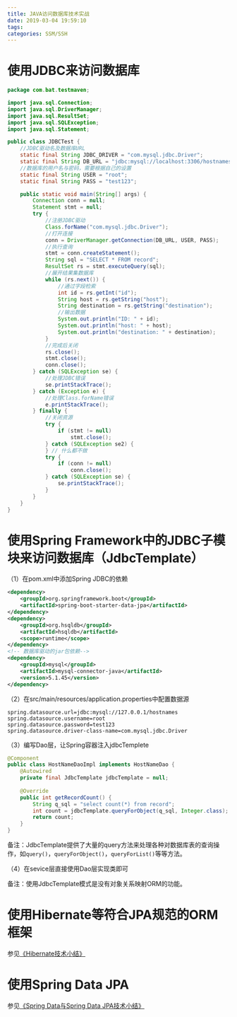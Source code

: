 ```yaml
---
title: JAVA访问数据库技术实战
date: 2019-03-04 19:59:10
tags:
categories: SSM/SSH
---
```


# 使用JDBC来访问数据库

```java
package com.bat.testmaven;

import java.sql.Connection;
import java.sql.DriverManager;
import java.sql.ResultSet;
import java.sql.SQLException;
import java.sql.Statement;

public class JDBCTest {
    //JDBC驱动名及数据库URL
    static final String JDBC_DRIVER = "com.mysql.jdbc.Driver";
    static final String DB_URL = "jdbc:mysql://localhost:3306/hostnames";
    //数据库的用户名与密码，需要根据自己的设置
    static final String USER = "root";
    static final String PASS = "test123";

    public static void main(String[] args) {
        Connection conn = null;
        Statement stmt = null;
        try {
            //注册JDBC驱动
            Class.forName("com.mysql.jdbc.Driver");
            //打开连接
            conn = DriverManager.getConnection(DB_URL, USER, PASS);
            //执行查询
            stmt = conn.createStatement();
            String sql = "SELECT * FROM record";
            ResultSet rs = stmt.executeQuery(sql);
            //展开结果集数据库
            while (rs.next()) {
                //通过字段检索
                int id = rs.getInt("id");
                String host = rs.getString("host");
                String destination = rs.getString("destination");
                //输出数据
                System.out.println("ID: " + id);
                System.out.println("host: " + host);
                System.out.println("destination: " + destination);
            }
            //完成后关闭
            rs.close();
            stmt.close();
            conn.close();
        } catch (SQLException se) {
            //处理JDBC错误
            se.printStackTrace();
        } catch (Exception e) {
            //处理Class.forName错误
            e.printStackTrace();
        } finally {
            //关闭资源
            try {
                if (stmt != null)
                    stmt.close();
            } catch (SQLException se2) {
            } // 什么都不做
            try {
                if (conn != null)
                    conn.close();
            } catch (SQLException se) {
                se.printStackTrace();
            }
        }
    }
}
```

# 使用Spring Framework中的JDBC子模块来访问数据库（JdbcTemplate）

（1）在pom.xml中添加Spring JDBC的依赖

```xml
<dependency>
    <groupId>org.springframework.boot</groupId>
    <artifactId>spring-boot-starter-data-jpa</artifactId>
</dependency>
<dependency>
    <groupId>org.hsqldb</groupId>
    <artifactId>hsqldb</artifactId>
    <scope>runtime</scope>
</dependency>
<!-- 数据库驱动的jar包依赖-->
<dependency>
    <groupId>mysql</groupId>
    <artifactId>mysql-connector-java</artifactId>
    <version>5.1.45</version>
</dependency>
```

（2）在src/main/resources/application.properties中配置数据源

    spring.datasource.url=jdbc:mysql://127.0.0.1/hostnames
    spring.datasource.username=root
    spring.datasource.password=test123
    spring.datasource.driver-class-name=com.mysql.jdbc.Driver

（3）编写Dao层，让Spring容器注入jdbcTemplete

```java
@Component
public class HostNameDaoImpl implements HostNameDao {
    @Autowired
    private final JdbcTemplate jdbcTemplate = null;
    
    @Override
    public int getRecordCount() {
        String q_sql = "select count(*) from record";
        int count = jdbcTemplate.queryForObject(q_sql, Integer.class);
        return count;
    }
}
```

备注：JdbcTemplate提供了大量的query方法来处理各种对数据库表的查询操作，如`query()`，`queryForObject()`，`queryForList()`等等方法。

（4）在sevice层直接使用Dao层实现类即可

备注：使用JdbcTemplate模式是没有对象关系映射ORM的功能。

# 使用Hibernate等符合JPA规范的ORM框架

参见[《Hibernate技术小结》](https://wangjianno1.github.io/2019/03/04/Hibernate%E6%8A%80%E6%9C%AF%E5%B0%8F%E7%BB%93/)

# 使用Spring Data JPA

参见[《Spring Data与Spring Data JPA技术小结》](https://wangjianno1.github.io/2019/03/04/Spring-Data%E4%B8%8ESpring-Data-JPA%E6%8A%80%E6%9C%AF%E5%B0%8F%E7%BB%93/)

